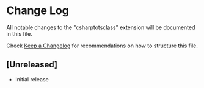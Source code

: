 # Change Log
All notable changes to the "csharptotsclass" extension will be documented in this file.

Check [Keep a Changelog](http://keepachangelog.com/) for recommendations on how to structure this file.

## [Unreleased]
- Initial release